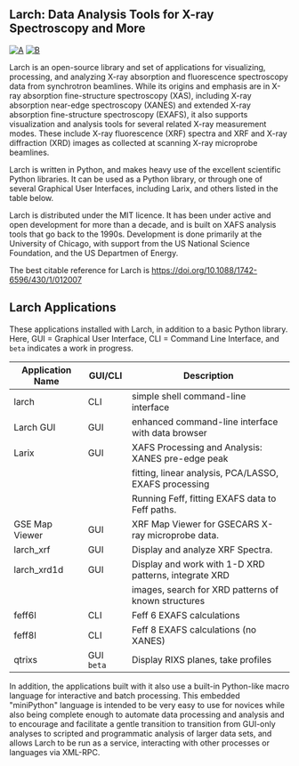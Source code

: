 ## Larch:  Data Analysis Tools for X-ray Spectroscopy and More


[![A](https://github.com/xraypy/xraylarch/actions/workflows/test-ubuntu.yml/badge.svg)](https://github.com/xraypy/xraylarch/actions/workflows/test-ubuntu.yml)
[![B](https://github.com/xraypy/xraylarch/actions/workflows/test-windows.yml/badge.svg)](https://github.com/xraypy/xraylarch/actions/workflows/test-windows.yml)


Larch is an open-source library and set of applications for
visualizing, processing, and analyzing X-ray absorption and
fluorescence spectroscopy data from synchrotron beamlines.  While its
origins and emphasis are in X-ray absorption fine-structure
spectroscopy (XAS), including X-ray absorption near-edge spectroscopy
(XANES) and extended X-ray absorption fine-structure spectroscopy
(EXAFS), it also supports visualization and analysis tools for several
related X-ray measurement modes.  These include X-ray fluorescence
(XRF) spectra and XRF and X-ray diffraction (XRD) images as collected
at scanning X-ray microprobe beamlines.

Larch is written in Python, and makes heavy use of the excellent
scientific Python libraries.  It can be used as a Python library, or
through one of several Graphical User Interfaces, including Larix, and
others listed in the table below.

Larch is distributed under the MIT licence.  It has been under active
and open development for more than a decade, and is built on XAFS
analysis tools that go back to the 1990s.  Development is done
primarily at the University of Chicago, with support from the US
National Science Foundation, and the US Departmen of Energy.

The best citable reference for Larch is https://doi.org/10.1088/1742-6596/430/1/012007

## Larch Applications

These applications installed with Larch, in addition to a basic Python
library. Here, GUI = Graphical User Interface, CLI = Command Line
Interface, and `beta` indicates a work in progress.


| Application Name  | GUI/CLI    | Description                                            |
| ----------------- |----------- | ------------------------------------------------------ |
| larch             | CLI        | simple shell command-line interface                    |
| Larch GUI         | GUI        | enhanced command-line interface with data browser      |
| Larix             | GUI        | XAFS Processing and Analysis: XANES pre-edge peak      |
|                   |            | fitting, linear analysis, PCA/LASSO, EXAFS processing  |
|                   |            | Running Feff, fitting EXAFS data to Feff paths.        |
| GSE Map Viewer    | GUI        | XRF Map Viewer for GSECARS X-ray microprobe data.      |
| larch_xrf         | GUI        | Display and analyze XRF Spectra.                       |
| larch_xrd1d       | GUI        | Display and work with 1-D XRD patterns, integrate XRD  |
|                   |            | images, search for XRD patterns of known structures    |
| feff6l            | CLI        | Feff 6 EXAFS calculations                              |
| feff8l            | CLI        | Feff 8 EXAFS calculations (no XANES)                   |
| qtrixs            | GUI `beta` | Display RIXS planes, take profiles                     |



In addition, the applications built with it also use a built-in
Python-like macro language for interactive and batch processing.  This
embedded "miniPython" language is intended to be very easy to use for
novices while also being complete enough to automate data processing
and analysis and to encourage and facilitate a gentle transition to
transition from GUI-only analyses to scripted and programmatic
analysis of larger data sets, and allows Larch to be run as a service,
interacting with other processes or languages via XML-RPC.
